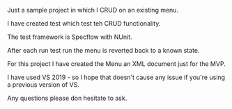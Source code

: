 Just a sample project in which I CRUD on an existing menu.

I have created test which test teh CRUD functionality.

The test framework is Specflow with NUnit.

After each run test run the menu is reverted back to a known state.

For this project I have created the Menu an XML document just for the MVP.

I have used VS 2019 - so I hope that doesn't cause any issue if you're using a previous version of VS.


Any questions please don hesitate to ask.
